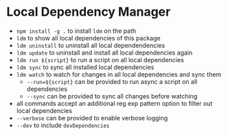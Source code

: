 # Local Dependency Manager

- `npm install -g .` to install `ldm` on the path
- `ldm` to show all local dependencies of this package
- `ldm uninstall` to uninstall all local dependendencies
- `ldm update` to uninstall and install  all local dependencies again
- `ldm run ${script}` to run a script on all local dependencies
- `ldm sync` to sync all installed local dependencies
- `ldm watch` to watch for changes in all local dependencies and sync them
  - `--run=${script}` can be provided to run async a script on all dependencies
  - `--sync` can be provided to sync all changes before watching
- all commands accept an additional reg exp pattern option to filter out local dependencies
- `--verbose` can be provided to enable verbose logging
- `--dev` to include `devDependencies`